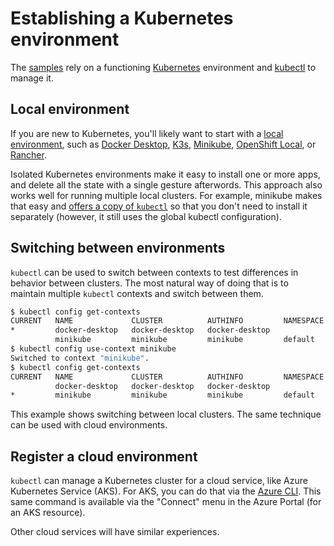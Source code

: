 # Establishing a Kubernetes environment

The [samples](./README.md) rely on a functioning [Kubernetes](https://kubernetes.io/) environment and [kubectl](https://kubernetes.io/docs/reference/kubectl/) to manage it.

## Local environment

If you are new to Kubernetes, you'll likely want to start with a [local environment](https://kubernetes.io/docs/tasks/tools/), such as [Docker Desktop](https://docs.docker.com/desktop/kubernetes/), [K3s](https://k3s.io/), [Minikube](https://minikube.sigs.k8s.io/docs/), [OpenShift Local](https://developers.redhat.com/products/openshift-local), or [Rancher](https://rancherdesktop.io/).

Isolated Kubernetes environments make it easy to install one or more apps, and delete all the state with a single gesture afterwords. This approach also works well for running multiple local clusters. For example, minikube makes that easy and [offers a copy of `kubectl`](https://minikube.sigs.k8s.io/docs/handbook/kubectl/) so that you don't need to install it separately (however, it still uses the global kubectl configuration).

## Switching between environments

`kubectl` can be used to switch between contexts to test differences in behavior between clusters. The most natural way of doing that is to maintain multiple `kubectl` contexts and switch between them.

```bash
$ kubectl config get-contexts
CURRENT   NAME             CLUSTER          AUTHINFO         NAMESPACE
*         docker-desktop   docker-desktop   docker-desktop   
          minikube         minikube         minikube         default
$ kubectl config use-context minikube
Switched to context "minikube".
$ kubectl config get-contexts        
CURRENT   NAME             CLUSTER          AUTHINFO         NAMESPACE
          docker-desktop   docker-desktop   docker-desktop   
*         minikube         minikube         minikube         default
```

This example shows switching between local clusters. The same technique can be used with cloud environments.

## Register a cloud environment

`kubectl` can manage a Kubernetes cluster for a cloud service, like Azure Kubernetes Service (AKS). For AKS, you can do that via the [Azure CLI](https://learn.microsoft.com/azure/aks/learn/quick-kubernetes-deploy-cli#connect-to-the-cluster). This same command is available via the "Connect" menu in the Azure Portal (for an AKS resource).

Other cloud services will have similar experiences.
